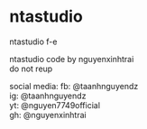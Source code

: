 # ntastudio
ntastudio f-e

ntastudio code by nguyenxinhtrai <br>
do not reup<br>

social media:
fb: @taanhnguyendz <br>
ig: @taanhnguyendz <br>
yt: @nguyen7749official <br>
gh: @nguyenxinhtrai <br>
